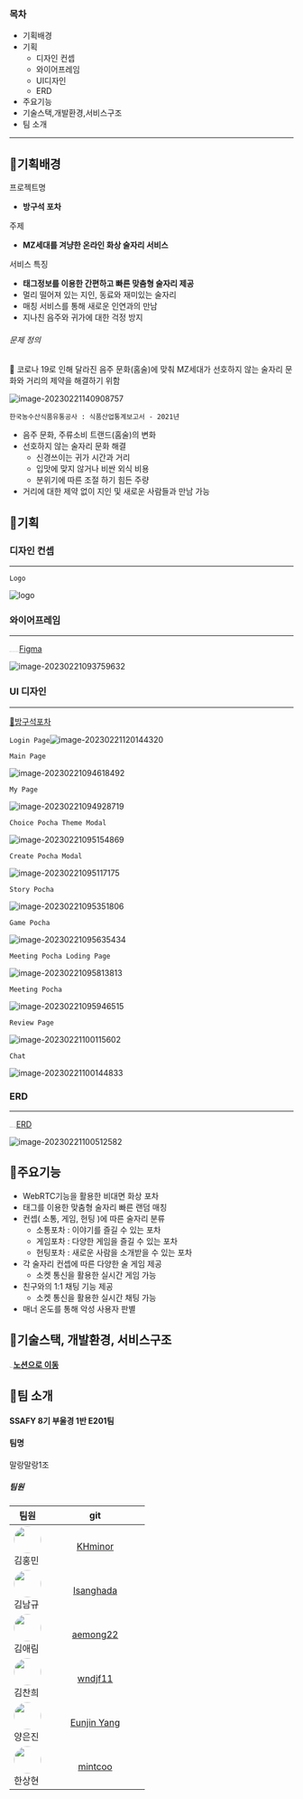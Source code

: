 ### 목차

* 기획배경
* 기획
  * 디자인 컨셉
  * 와이어프레임
  * UI디자인
  * ERD
* 주요기능
* 기술스택,개발환경,서비스구조
* 팀 소개

---



## 🍺기획배경



프로젝트명

- **방구석 포차**

주제

- **MZ세대를 겨냥한 온라인 화상 술자리 서비스**

서비스 특징

- **태그정보를 이용한 간편하고 빠른 맞춤형 술자리 제공**
- 멀리 떨어져 있는 지인, 동료와 재미있는 술자리
- 매칭 서비스를 통해 새로운 인연과의 만남
- 지나친 음주와 귀가에 대한 걱정 방지

###### 문제 정의

 💬 코로나 19로 인해 달라진 음주 문화(홈술)에 맞춰 MZ세대가 선호하지 않는 술자리 문화와 거리의 제약을 해결하기 위함

![image-20230221140908757](C:\Users\SSAFY\Desktop\S08P12E201\README.assets\image-20230221140908757.png)

`한국농수산식품유통공사 : 식품산업통계보고서 - 2021년`

- 음주 문화, 주류소비 트랜드(홈술)의 변화
- 선호하지 않는 술자리 문화 해결
  - 신경쓰이는 귀가 시간과 거리
  - 입맛에 맞지 않거나 비싼 외식 비용
  - 분위기에 따른 조절 하기 힘든 주량
- 거리에 대한 제약 없이 지인 및 새로운 사람들과 만남 가능



## 🍺기획

### 디자인 컨셉

---

`Logo`

![logo](C:\Users\SSAFY\Desktop\S08P12E201\README.assets\logo.gif)

### 와이어프레임

---

<img src="C:\Users\SSAFY\Downloads\7a5ebfb0-0508-48ab-be9a-31b36ba53f97-cover.png" alt="7a5ebfb0-0508-48ab-be9a-31b36ba53f97-cover" style="zoom: 5%;" />[Figma](https://www.figma.com/file/j4Ip9hMmVco26mJ67COuSK/%EB%94%94%EC%9E%90%EC%9D%B8-%EB%AA%A9%EC%97%85?node-id=313%3A6109&t=D4PNG15Al40oJ0Uu-0)

![image-20230221093759632](C:\Users\SSAFY\Desktop\S08P12E201\README.assets\image-20230221093759632.png)



### UI 디자인

---

[🍻방구석포차](https://i8e201.p.ssafy.io/)

`Login Page`<img src="C:\Users\SSAFY\Desktop\S08P12E201\README.assets\image-20230221120144320.png" alt="image-20230221120144320"  />



`Main Page`

![image-20230221094618492](C:\Users\SSAFY\Desktop\S08P12E201\README.assets\image-20230221094618492-1676956383679-10.png)



`My Page`

![image-20230221094928719](C:\Users\SSAFY\Desktop\S08P12E201\README.assets\image-20230221094928719-1676956443379-12.png)



`Choice Pocha Theme Modal`

![image-20230221095154869](C:\Users\SSAFY\Desktop\S08P12E201\README.assets\image-20230221095154869.png)



`Create Pocha Modal`

![image-20230221095117175](C:\Users\SSAFY\Desktop\S08P12E201\README.assets\image-20230221095117175.png)



`Story Pocha`

![image-20230221095351806](C:\Users\SSAFY\Desktop\S08P12E201\README.assets\image-20230221095351806.png)



`Game Pocha`

![image-20230221095635434](C:\Users\SSAFY\Desktop\S08P12E201\README.assets\image-20230221095635434.png)



`Meeting Pocha Loding Page`	

![image-20230221095813813](C:\Users\SSAFY\Desktop\S08P12E201\README.assets\image-20230221095813813.png)



`Meeting Pocha`

![image-20230221095946515](C:\Users\SSAFY\Desktop\S08P12E201\README.assets\image-20230221095946515.png)



`Review Page`

![image-20230221100115602](C:\Users\SSAFY\Desktop\S08P12E201\README.assets\image-20230221100115602.png)



`Chat`

![image-20230221100144833](C:\Users\SSAFY\Desktop\S08P12E201\README.assets\image-20230221100144833.png)



### ERD

---

<img src="C:\Users\SSAFY\Desktop\S08P12E201\README.assets\erd-2684250-2227990.webp" alt="erd-2684250-2227990" style="zoom:7%;" />[ERD](https://www.erdcloud.com/d/C25xaNwzPPz9vNbGZ) 

![image-20230221100512582](C:\Users\SSAFY\Desktop\S08P12E201\README.assets\image-20230221100512582.png)



## 🍺주요기능

- WebRTC기능을 활용한 비대면 화상 포차
- 태그를 이용한 맞춤형 술자리 빠른 랜덤 매칭
- 컨셉( 소통, 게임, 헌팅 )에 따른 술자리 분류
  - 소통포차 : 이야기를 즐길 수 있는 포차
  - 게임포차 : 다양한 게임을 즐길 수 있는 포차
  - 헌팅포차 : 새로운 사람을 소개받을 수 있는 포차
- 각 술자리 컨셉에 따른 다양한 술 게임 제공
  - 소켓 통신을 활용한 실시간 게임 가능
- 친구와의 1:1 채팅 기능 제공
  - 소켓 통신을 활용한 실시간 채팅 가능              
- 매너 온도를 통해 악성 사용자 판별



## 🍺기술스택, 개발환경, 서비스구조

#### <img src="C:\Users\SSAFY\Desktop\S08P12E201\README.assets\다운로드.png" alt="다운로드" style="zoom:10%;" />[노션으로 이동](https://www.notion.so/3b33e8ea242d475199a0533fac9d8aa9)



## 🍺팀 소개

#### SSAFY 8기 부울경 1반 E201팀

#### 팀명 

말랑말랑1조

##### 팀원

<table style="width: 15rem;">
	<thead>
        <tr>
			<th style="text-align: center;">
				팀원
			</th>
            <th style="text-align: center;">
				git
			</th>
		</tr>
    </thead>
    <tbody>
		<tr>
			<td style="display: flex; justify-content: center; align-items:center;">
                <div>
                    <img src="https://avatars.githubusercontent.com/u/109326297?v=4" style="width: 3rem; height:3rem; border-radius: 100%;"/>
                    <div>김홍민</div> 
                </div>
			</td>
            <td style="text-align: center;">
				<a href="https://github.com/KHminor">KHminor</a>
			</td>
		</tr>
        <tr>
			<td style="display: flex; justify-content: center; align-items:center;">
                <div>
                    <img src="https://avatars.githubusercontent.com/u/90487843?v=4" style="width: 3rem; height:3rem; border-radius: 100%;"/>
                	<div>김남규</div>
                </div>
			</td>
            <td style="text-align: center; width: 10rem;">
				<a href="https://github.com/isanghada">Isanghada</a>
			</td>
		</tr>
        <tr>
			<td style="display: flex; justify-content: center; align-items:center;">
                <div>
                    <img src="https://avatars.githubusercontent.com/u/55730504?v=4" style="width: 3rem; height:3rem; border-radius: 100%;"/>
                	<div>김애림</div>      
                </div>
			</td>
            <td style="text-align: center;">
				<a href="https://github.com/aemong22">aemong22</a>
			</td>
		</tr>
        <tr>
			<td style="display: flex; justify-content: center; align-items:center;">
                <div>
                    <img src="https://avatars.githubusercontent.com/u/73467750?v=4" style="width: 3rem; height:3rem; border-radius: 100%;"/>
                	<div>김찬희</div>
                </div>
			</td>
            <td style="text-align: center;">
				<a href="https://github.com/wndjf11">wndjf11</a>
			</td>
		</tr>
        <tr>
			<td style="display: flex; justify-content: center; align-items:center;">
                <div>
                    <img src="https://avatars.githubusercontent.com/u/108562895?v=4" style="width: 3rem; height:3rem; border-radius: 100%;"/>
               		<div>양은진</div>
                </div>
			</td>
            <td style="text-align: center;">
				<a href="https://github.com/eunjineee">Eunjin Yang</a>
			</td>
		</tr>
        <tr>
			<td style="display: flex; justify-content: center; align-items:center;">
                <div>
                    <img src="https://avatars.githubusercontent.com/u/109326433?v=4" style="width: 3rem; height:3rem; border-radius: 100%;"/>
                	<div>한상현</div>
                </div>
			</td>
            <td style="text-align: center;">
				<a href="https://github.com/mintcoo" >mintcoo</a>
			</td>
		</tr>
    </tbody>
</table>